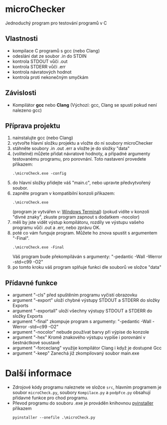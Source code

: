 # microChecker
Jednoduchý program pro testování programů v C

## Vlastnosti
  - kompilace C programů s gcc (nebo Clang)
  - odeslání dat ze soubor .in do STDIN
  - kontrola STDOUT vůči .out
  - kontrola STDERR vůči .err
  - kontrola návratových hodnot
  - kontrola proti nekonečným smyčkám

## Závislosti
 - Kompilátor **gcc** nebo **Clang** (Výchozí: gcc, Clang se spustí pokud není nalezeno gcc)

## Příprava projektu
1) nainstalujte gcc (nebo Clang)
2) vytvořte hlavní složku projektu a vložte do ní soubory microChecker
3) stáhněte soubory .in .out .err a vložte je do složky "data"
4) (volitelné) můžete přidat návratové hodnoty, a případné argumenty testovanému programu, pro porovnání. Toto nastavení provedete příkazem:
    ```
    .\microCheck.exe -config
    ```
5) do hlavní složky přidejte váš "main.c", nebo upravte předvytvořený soubor.
6) zapněte program v kompatibilní konzoli příkazem:
    ```
    .\microCheck.exe
    ```
    (program je vytvářen v: [Windows Terminal](https://www.microsoft.com/en-us/p/windows-terminal/9n0dx20hk701))
    (pokud vidíte v konzoli "divné znaky", zkuste program zapnout s dodatkem -nocolor)
7) měli by jste vidět výstup kompilátoru, rozdíly ve výstupu vašeho programu vůči .out a .err, nebo zprávu OK.
8) poté co vám funguje program. Můžete ho znova spustit s argumentem "-Final".
    ```
    .\microCheck.exe -Final
    ```
    Váš program bude překompiláván s argumenty: "-pedantic -Wall -Werror -std=c99 -O2"
9) po tomto kroku váš program splňuje funkci dle souborů ve složce "data"

## Přídavné funkce
 - argument "-cls" před spuštěním programu vyčistí obrazovku
 - argument "-export" uloží chybné výstupy STDOUT a STDERR do složky Exports
 - argument "-exportall" uloží všechny výstupy STDOUT a STDERR do složky Exports
 - argument "-final" zkompuje program s argumenty: "-pedantic -Wall -Werror -std=c99 -O2"
 - argument "-nocolor" nebude používat barvy při výpise do konzole
 - argument "-hex" Kromě znakového výstupu vypíše i porovnání v šestnáctkové soustavě 
 - argument "-forceclang" využije kompilátor Clang i když je dostupné Gcc 
 - argument "-keep" Zanechá již zkompilovaný soubor main.exe

# Další informace
 - Zdrojové kódy programu naleznete ve složce `src`, hlavním programem je soubor `microCheck.py`, soubory `Kompilace.py` a `podpFce.py` obsahují přídavné funkce pro chod programu.
 - Převod programu do souboru .exe je prováděn knihovnou [pyinstaller](https://pypi.org/project/pyinstaller/) příkazem
     ```
    pyinstaller --onefile .\microCheck.py
     ```